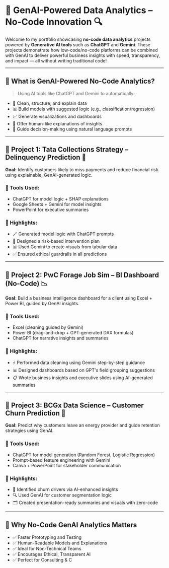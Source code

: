 
# 🤖 GenAI-Powered Data Analytics – No-Code Innovation 🔍

Welcome to my portfolio showcasing **no-code data analytics** projects powered by **Generative AI tools** such as **ChatGPT** and **Gemini**. These projects demonstrate how low-code/no-code platforms can be combined with GenAI to deliver powerful business insights with speed, transparency, and impact — all without writing traditional code!

---

## 🧠 What is GenAI-Powered No-Code Analytics?

> Using AI tools like ChatGPT and Gemini to automatically:
- 🔄 Clean, structure, and explain data
- 📊 Build models with suggested logic (e.g., classification/regression)
- 📈 Generate visualizations and dashboards
- 🧠 Offer human-like explanations of insights
- 💬 Guide decision-making using natural language prompts

---

## 🏢 Project 1: Tata Collections Strategy – Delinquency Prediction 💸

**Goal:** Identify customers likely to miss payments and reduce financial risk using explainable, GenAI-generated logic.

### 🔧 Tools Used:
- ChatGPT for model logic + SHAP explanations
- Google Sheets + Gemini for model insights
- PowerPoint for executive summaries

### 🧠 Highlights:
- 🪄 Generated model logic with ChatGPT prompts
- 📌 Designed a risk-based intervention plan
- 📊 Used Gemini to create visuals from tabular data
- ✅ Ensured ethical guardrails in all predictions

---

## 💼 Project 2: PwC Forage Job Sim – BI Dashboard (No-Code) 📉

**Goal:** Build a business intelligence dashboard for a client using Excel + Power BI, guided by GenAI insights.

### 🔧 Tools Used:
- Excel (cleaning guided by Gemini)
- Power BI (drag-and-drop + GPT-generated DAX formulas)
- ChatGPT for narrative insights and summaries

### 🧠 Highlights:
- ⚡ Performed data cleaning using Gemini step-by-step guidance
- 📊 Designed dashboards based on GPT's field grouping suggestions
- 📋 Wrote business insights and executive slides using AI-generated summaries

---

## 🌱 Project 3: BCGx Data Science – Customer Churn Prediction 🔁

**Goal:** Predict why customers leave an energy provider and guide retention strategies using GenAI.

### 🔧 Tools Used:
- ChatGPT for model generation (Random Forest, Logistic Regression)
- Prompt-based feature engineering with Gemini
- Canva + PowerPoint for stakeholder communication

### 🧠 Highlights:
- 🎯 Identified churn drivers via AI-enhanced insights
- 🔍 Used GenAI for customer segmentation logic
- 🗂️ Created presentation-ready summaries and visuals with zero-code

---

## 🚀 Why No-Code GenAI Analytics Matters

- ✅ Faster Prototyping and Testing
- ✅ Human-Readable Models and Explanations
- ✅ Ideal for Non-Technical Teams
- ✅ Encourages Ethical, Transparent AI
- ✅ Perfect for Consulting & C
